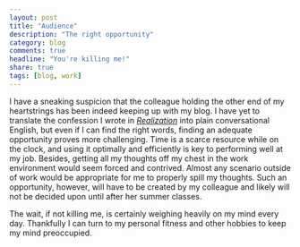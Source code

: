 ```yaml
---
layout: post
title: "Audience"
description: "The right opportunity"
category: blog
comments: true
headline: "You're killing me!"
share: true
tags: [blog, work]
---
```

I have a sneaking suspicion that the colleague holding the other end of my heartstrings has been indeed keeping up with my blog.  I have yet to translate the confession I wrote in *[Realization](http://chrisbayot.com/2014/realization)* into plain conversational English, but even if I can find the right words, finding an adequate opportunity proves more challenging.  Time is a scarce resource while on the clock, and using it optimally and efficiently is key to performing well at my job.  Besides, getting all my thoughts off my chest in the work environment would seem forced and contrived.  Almost any scenario outside of work would be appropriate for me to properly spill my thoughts.  Such an opportunity, however, will have to be created by my colleague and likely will not be decided upon until after her summer classes.

The wait, if not killing me, is certainly weighing heavily on my mind every day.  Thankfully I can turn to my personal fitness and other hobbies to keep my mind preoccupied.
